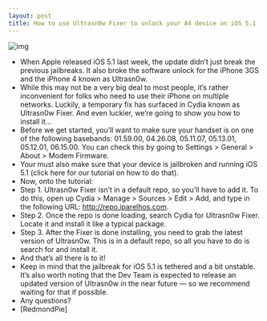```yaml
---
layout: post
title: How to use Ultrasn0w Fixer to unlock your A4 device on iOS 5.1
---
```

![img](http://media.idownloadblog.com/wp-content/uploads/2012/03/ultras0w-fixer.jpg)
* When Apple released iOS 5.1 last week, the update didn’t just break the previous jailbreaks. It also broke the software unlock for the iPhone 3GS and the iPhone 4 known as Ultrasn0w.
* While this may not be a very big deal to most people, it’s rather inconvenient for folks who need to use their iPhone on multiple networks. Luckily, a temporary fix has surfaced in Cydia known as Ultrasn0w Fixer. And even luckier, we’re going to show you how to install it…
* Before we get started, you’ll want to make sure your handset is on one of the following basebands: 01.59.00, 04.26.08, 05.11.07, 05.13.01, 05.12.01, 06.15.00. You can check this by going to Settings > General > About > Modem Firmware.
* Your must also make sure that your device is jailbroken and running iOS 5.1 (click here for our tutorial on how to do that).
* Now, onto the tutorial:
* Step 1. Ultrasn0w Fixer isn’t in a default repo, so you’ll have to add it. To do this, open up Cydia > Manage > Sources > Edit > Add, and type in the following URL: http://repo.iparelhos.com.
* Step 2. Once the repo is done loading, search Cydia for Ultrasn0w Fixer. Locate it and install it like a typical package.
* Step 3. After the Fixer is done installing, you need to grab the latest version of Ultrasn0w. This is in a default repo, so all you have to do is search for and install it.
* And that’s all there is to it!
* Keep in mind that the jailbreak for iOS 5.1 is tethered and a bit unstable. It’s also worth noting that the Dev Team is expected to release an updated version of Ultrasn0w in the near future — so we recommend waiting for that if possible.
* Any questions?
* [RedmondPie]

